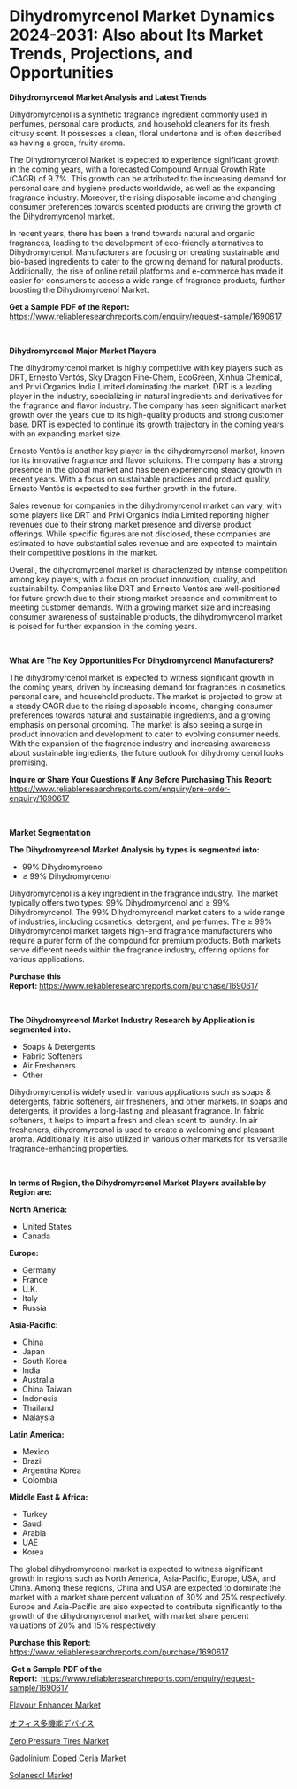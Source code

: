 <p><h1>Dihydromyrcenol Market Dynamics 2024-2031: Also about Its Market Trends, Projections, and Opportunities</h1></p><p><strong>Dihydromyrcenol Market Analysis and Latest Trends</strong></p>
<p><p>Dihydromyrcenol is a synthetic fragrance ingredient commonly used in perfumes, personal care products, and household cleaners for its fresh, citrusy scent. It possesses a clean, floral undertone and is often described as having a green, fruity aroma.</p><p>The Dihydromyrcenol Market is expected to experience significant growth in the coming years, with a forecasted Compound Annual Growth Rate (CAGR) of 9.7%. This growth can be attributed to the increasing demand for personal care and hygiene products worldwide, as well as the expanding fragrance industry. Moreover, the rising disposable income and changing consumer preferences towards scented products are driving the growth of the Dihydromyrcenol market.</p><p>In recent years, there has been a trend towards natural and organic fragrances, leading to the development of eco-friendly alternatives to Dihydromyrcenol. Manufacturers are focusing on creating sustainable and bio-based ingredients to cater to the growing demand for natural products. Additionally, the rise of online retail platforms and e-commerce has made it easier for consumers to access a wide range of fragrance products, further boosting the Dihydromyrcenol Market.</p></p>
<p><strong>Get a Sample PDF of the Report:&nbsp;</strong> <a href="https://www.reliableresearchreports.com/enquiry/request-sample/1690617">https://www.reliableresearchreports.com/enquiry/request-sample/1690617</a></p>
<p>&nbsp;</p>
<p><strong>Dihydromyrcenol Major Market Players</strong></p>
<p><p>The dihydromyrcenol market is highly competitive with key players such as DRT, Ernesto Ventós, Sky Dragon Fine-Chem, EcoGreen, Xinhua Chemical, and Privi Organics India Limited dominating the market. DRT is a leading player in the industry, specializing in natural ingredients and derivatives for the fragrance and flavor industry. The company has seen significant market growth over the years due to its high-quality products and strong customer base. DRT is expected to continue its growth trajectory in the coming years with an expanding market size.</p><p>Ernesto Ventós is another key player in the dihydromyrcenol market, known for its innovative fragrance and flavor solutions. The company has a strong presence in the global market and has been experiencing steady growth in recent years. With a focus on sustainable practices and product quality, Ernesto Ventós is expected to see further growth in the future.</p><p>Sales revenue for companies in the dihydromyrcenol market can vary, with some players like DRT and Privi Organics India Limited reporting higher revenues due to their strong market presence and diverse product offerings. While specific figures are not disclosed, these companies are estimated to have substantial sales revenue and are expected to maintain their competitive positions in the market.</p><p>Overall, the dihydromyrcenol market is characterized by intense competition among key players, with a focus on product innovation, quality, and sustainability. Companies like DRT and Ernesto Ventós are well-positioned for future growth due to their strong market presence and commitment to meeting customer demands. With a growing market size and increasing consumer awareness of sustainable products, the dihydromyrcenol market is poised for further expansion in the coming years.</p></p>
<p>&nbsp;</p>
<p><strong>What Are The Key Opportunities For Dihydromyrcenol Manufacturers?</strong></p>
<p><p>The dihydromyrcenol market is expected to witness significant growth in the coming years, driven by increasing demand for fragrances in cosmetics, personal care, and household products. The market is projected to grow at a steady CAGR due to the rising disposable income, changing consumer preferences towards natural and sustainable ingredients, and a growing emphasis on personal grooming. The market is also seeing a surge in product innovation and development to cater to evolving consumer needs. With the expansion of the fragrance industry and increasing awareness about sustainable ingredients, the future outlook for dihydromyrcenol looks promising.</p></p>
<p><strong>Inquire or Share Your Questions If Any Before Purchasing This Report:</strong> <a href="https://www.reliableresearchreports.com/enquiry/pre-order-enquiry/1690617">https://www.reliableresearchreports.com/enquiry/pre-order-enquiry/1690617</a></p>
<p>&nbsp;</p>
<p><strong>Market Segmentation</strong></p>
<p><strong>The Dihydromyrcenol Market Analysis by types is segmented into:</strong></p>
<p><ul><li>99% Dihydromyrcenol</li><li>≥ 99% Dihydromyrcenol</li></ul></p>
<p><p>Dihydromyrcenol is a key ingredient in the fragrance industry. The market typically offers two types: 99% Dihydromyrcenol and ≥ 99% Dihydromyrcenol. The 99% Dihydromyrcenol market caters to a wide range of industries, including cosmetics, detergent, and perfumes. The ≥ 99% Dihydromyrcenol market targets high-end fragrance manufacturers who require a purer form of the compound for premium products. Both markets serve different needs within the fragrance industry, offering options for various applications.</p></p>
<p><strong>Purchase this Report:&nbsp;</strong><a href="https://www.reliableresearchreports.com/purchase/1690617">https://www.reliableresearchreports.com/purchase/1690617</a></p>
<p>&nbsp;</p>
<p><strong>The Dihydromyrcenol Market Industry Research by Application is segmented into:</strong></p>
<p><ul><li>Soaps & Detergents</li><li>Fabric Softeners</li><li>Air Fresheners</li><li>Other</li></ul></p>
<p><p>Dihydromyrcenol is widely used in various applications such as soaps & detergents, fabric softeners, air fresheners, and other markets. In soaps and detergents, it provides a long-lasting and pleasant fragrance. In fabric softeners, it helps to impart a fresh and clean scent to laundry. In air fresheners, dihydromyrcenol is used to create a welcoming and pleasant aroma. Additionally, it is also utilized in various other markets for its versatile fragrance-enhancing properties.</p></p>
<p>&nbsp;</p>
<p><strong>In terms of Region, the Dihydromyrcenol Market Players available by Region are:</strong></p>
<p>
    <p> <strong> North America: </strong>
        <ul>
            <li>United States</li>
            <li>Canada</li>
        </ul>
        </p> 
    <p> <strong> Europe: </strong>
        <ul>
            <li>Germany</li>
            <li>France</li>
            <li>U.K.</li>
            <li>Italy</li>
            <li>Russia</li>
        </ul>
        </p> 
    <p> <strong> Asia-Pacific: </strong>
        <ul>
            <li>China</li>
            <li>Japan</li>
            <li>South Korea</li>
            <li>India</li>
            <li>Australia</li>
            <li>China Taiwan</li>
            <li>Indonesia</li>
            <li>Thailand</li>
            <li>Malaysia</li>
        </ul>
        </p> 
    <p> <strong> Latin America: </strong>
        <ul>
            <li>Mexico</li>
            <li>Brazil</li>
            <li>Argentina Korea</li>
            <li>Colombia</li>
        </ul>
        </p> 
    <p> <strong> Middle East & Africa: </strong>
        <ul>
            <li>Turkey</li>
            <li>Saudi</li>
            <li>Arabia</li>
            <li>UAE</li>
            <li>Korea</li>
        </ul>
    </p>
    </p>
<p><p>The global dihydromyrcenol market is expected to witness significant growth in regions such as North America, Asia-Pacific, Europe, USA, and China. Among these regions, China and USA are expected to dominate the market with a market share percent valuation of 30% and 25% respectively. Europe and Asia-Pacific are also expected to contribute significantly to the growth of the dihydromyrcenol market, with market share percent valuations of 20% and 15% respectively.</p></p>
<p><strong>Purchase this Report: </strong><a href="https://www.reliableresearchreports.com/purchase/1690617">https://www.reliableresearchreports.com/purchase/1690617</a></p>
<p>&nbsp;<strong>Get a Sample PDF of the Report:&nbsp;&nbsp;</strong><a href="https://www.reliableresearchreports.com/enquiry/request-sample/1690617">https://www.reliableresearchreports.com/enquiry/request-sample/1690617</a></p>
<p><strong></strong></p>
<p><p><a href="https://issuu.com/reportprime-2/docs/flavour-enhancer-market-size-2030.pptx">Flavour Enhancer Market</a></p><p><a href="https://github.com/ksxzwxabcuynh011/Market-Research-Report-List-1/blob/main/2577536191269.md">オフィス多機能デバイス</a></p><p><a href="https://github.com/juancolorado15/Market-Research-Report-List-1/blob/main/zero-pressure-tires-market.md">Zero Pressure Tires Market</a></p><p><a href="https://issuu.com/reportprime-2/docs/gadolinium-doped-ceria-market-size-2030.pptx">Gadolinium Doped Ceria Market</a></p><p><a href="https://github.com/dx0328/Market-Research-Report-List-1/blob/main/solanesol-market.md">Solanesol Market</a></p></p>